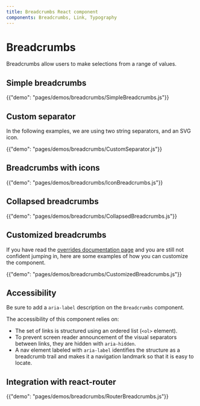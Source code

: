 ```yaml
---
title: Breadcrumbs React component
components: Breadcrumbs, Link, Typography
---
```


# Breadcrumbs

<p class="description">Breadcrumbs allow users to make selections from a range of values.</p>

## Simple breadcrumbs

{{"demo": "pages/demos/breadcrumbs/SimpleBreadcrumbs.js"}}

## Custom separator

In the following examples, we are using two string separators, and an SVG icon.

{{"demo": "pages/demos/breadcrumbs/CustomSeparator.js"}}

## Breadcrumbs with icons

{{"demo": "pages/demos/breadcrumbs/IconBreadcrumbs.js"}}

## Collapsed breadcrumbs

{{"demo": "pages/demos/breadcrumbs/CollapsedBreadcrumbs.js"}}

## Customized breadcrumbs

If you have read the [overrides documentation page](/customization/overrides/)
and you are still not confident jumping in, here are some examples of how you can customize the component.

{{"demo": "pages/demos/breadcrumbs/CustomizedBreadcrumbs.js"}}

## Accessibility

Be sure to add a `aria-label` description on the `Breadcrumbs` component.

The accessibility of this component relies on:

- The set of links is structured using an ordered list (`<ol>` element).
- To prevent screen reader announcement of the visual separators between links, they are hidden with `aria-hidden`.
- A nav element labeled with `aria-label` identifies the structure as a breadcrumb trail and makes it a navigation landmark so that it is easy to locate.

## Integration with react-router

{{"demo": "pages/demos/breadcrumbs/RouterBreadcrumbs.js"}}
